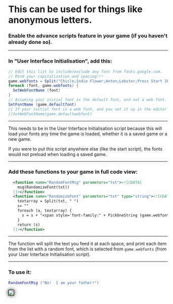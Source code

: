 # This can be used for things like anonymous letters.

### **Enable the advance scripts feature in your game (if you haven't already done so).**

---
### **In "User Interface Initialisation", add this:**

```c#
// Edit this list to include/exclude any font from fonts.google.com.
// Mind your capitalization and spacing!!!
game.webfonts = Split("Chicle;Indie Flower;Anton;Lobster;Press Start 2P")
foreach (font, game.webfonts) {
  SetWebFontName (font)
}
// Assuming your initial font is the default font, and not a web font.  If not, change the next line.
SetFontName (game.defaultfont)
// If your initial font is a web font, and you set it up in the editor (or before this script),  uncomment the next line.
//SetWebFontName(game.defaultwebfont)
```

---
This needs to be in the User Interface Initialisation script because this will load your fonts any time the game is loaded, whether it is a saved game or a new game.

If you were to put this script anywhere else (like the start script), the fonts would not preload when loading a saved game.


---
### **Add these functions to your game in full code view:**

```xml
  <function name="RandomFontMsg" parameters="txt"><![CDATA[
    msg(RandomizeFont(txt))
  ]]></function>
  <function name="RandomizeFont" parameters="txt" type="string"><![CDATA[
    textarray = Split(txt, " ")
    s= ""
    foreach (a, textarray) {
      s = s + "<span style='font-family:" + PickOneString (game.webfonts) + ";'>" + a + " </span>"
    }
    return (s)
  ]]></function>
```

---

The function will split the text you feed it at each space, and print each item from the list with a random font, which is selected from ```game.webfonts``` (from your User Interface Initialisation script).

---
### **To use it:**

```c#
RandomFontMsg ("No!  I am your father!")
```

<image style='box-shadow:0 0 12px black;border:1px solid black' src='https://user-images.githubusercontent.com/30656341/38063086-e7cbd78c-32bc-11e8-834d-027b10375793.png'/>